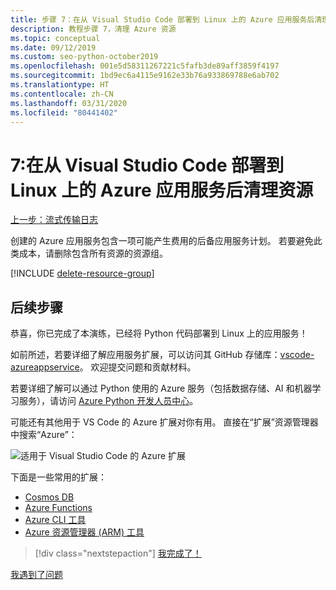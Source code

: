 ```yaml
---
title: 步骤 7：在从 Visual Studio Code 部署到 Linux 上的 Azure 应用服务后清理资源
description: 教程步骤 7，清理 Azure 资源
ms.topic: conceptual
ms.date: 09/12/2019
ms.custom: seo-python-october2019
ms.openlocfilehash: 001e5d58311267221c5fafb3de89aff3859f4197
ms.sourcegitcommit: 1bd9ec6a4115e9162e33b76a933869788e6ab702
ms.translationtype: HT
ms.contentlocale: zh-CN
ms.lasthandoff: 03/31/2020
ms.locfileid: "80441402"
---
```

# <a name="7-clean-up-resources-after-deploying-to-azure-app-service-on-linux-from-visual-studio-code"></a>7:在从 Visual Studio Code 部署到 Linux 上的 Azure 应用服务后清理资源

[上一步：流式传输日志](tutorial-deploy-app-service-on-linux-06.md)

创建的 Azure 应用服务包含一项可能产生费用的后备应用服务计划。 若要避免此类成本，请删除包含所有资源的资源组。

[!INCLUDE [delete-resource-group](includes/delete-resource-group.md)]

## <a name="next-steps"></a>后续步骤

恭喜，你已完成了本演练，已经将 Python 代码部署到 Linux 上的应用服务！

如前所述，若要详细了解应用服务扩展，可以访问其 GitHub 存储库：[vscode-azureappservice](https://github.com/Microsoft/vscode-azureappservice)。 欢迎提交问题和贡献材料。

若要详细了解可以通过 Python 使用的 Azure 服务（包括数据存储、AI 和机器学习服务），请访问 [Azure Python 开发人员中心](https://docs.microsoft.com/python/azure/?view=azure-python)。

可能还有其他用于 VS Code 的 Azure 扩展对你有用。 直接在“扩展”资源管理器中搜索“Azure”：

![适用于 Visual Studio Code 的 Azure 扩展](media/deploy-containers/azure-extensions-for-visual-studio-code.png)

下面是一些常用的扩展：

- [Cosmos DB](https://marketplace.visualstudio.com/items?itemName=ms-azuretools.vscode-cosmosdb)
- [Azure Functions](https://marketplace.visualstudio.com/items?itemName=ms-azuretools.vscode-azurefunctions)
- [Azure CLI 工具](https://marketplace.visualstudio.com/items?itemName=ms-vscode.azurecli)
- [Azure 资源管理器 (ARM) 工具](https://marketplace.visualstudio.com/items?itemName=msazurermtools.azurerm-vscode-tools)

> [!div class="nextstepaction"]
> [我完成了！](https://docs.microsoft.com/python/azure/?view=azure-python) 

[我遇到了问题](https://www.research.net/r/PWZWZ52?tutorial=vscode-appservice-python&step=07-clean-up-resources)
